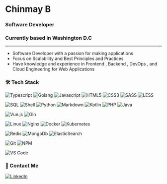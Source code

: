 <h1 align="left">Chinmay B</h1>
<h3 align="left">Software Developer</h3>
<h3 align="left">Currently based in Washington D.C</h3>

---

- Software Developer with a passion for making applications
- Focus on Scalability and Best Principles and Practices
- Have knowledge and experience in Frontend , Backend , DevOps , and Cloud Engineering for Web Applications

### 🛠 Tech Stack

![Typescript](http://img.shields.io/badge/-Typescript-3178c6?style=flat-square&logo=typescript&logoColor=white)
![Golang](http://img.shields.io/badge/-Go-69d7e4?style=flat-square&logo=go&logoColor=black)
![Javascript](http://img.shields.io/badge/-Javascript-fcd400?style=flat-square&logo=javascript&logoColor=black)
![HTML5](http://img.shields.io/badge/-Html-e24c27?style=flat-square&logo=html5&logoColor=white)
![CSS3](http://img.shields.io/badge/-Css-2a65f1?style=flat-square&logo=css3&logoColor=white)
![SASS](http://img.shields.io/badge/-Sass-cc6699?style=flat-square&logo=sass&logoColor=white)
![LESS](http://img.shields.io/badge/-Less-254c7d?style=flat-square&logo=less&logoColor=white)

![SQL](http://img.shields.io/badge/-Sql-00758f?style=flat-square&logo=Mysql&logoColor=white)
![Shell](http://img.shields.io/badge/-Shell-c9c9c9?style=flat-square&logo=gnu-bash&logoColor=black)
![Python](http://img.shields.io/badge/-Python-346e9e?style=flat-square&logo=python&logoColor=white)
![Markdown](http://img.shields.io/badge/-Markdown-white?style=flat-square&logo=markdown&logoColor=black)
![Kotlin](http://img.shields.io/badge/-Kotlin-7f52ff?style=flat-square&logo=kotlin&logoColor=white)
![PHP](http://img.shields.io/badge/-Php-767bb3?style=flat-square&logo=php&logoColor=white)
![Java](http://img.shields.io/badge/-Java-e8892f?style=flat-square&logo=java&logoColor=white)

![Vue.js](http://img.shields.io/badge/-Vue.js-41b883?style=flat-square&logo=vue.js&logoColor=white)
![Gin](http://img.shields.io/badge/-Gin-3190d1?style=flat-square&logo=go&logoColor=white)

![Linux](http://img.shields.io/badge/-Linux-fad134?style=flat-square&logo=linux&logoColor=black)
![Nginx](http://img.shields.io/badge/-Nginx-2b9900?style=flat-square&logo=nginx&logoColor=white)
![Docker](http://img.shields.io/badge/-Docker-3596ed?style=flat-square&logo=docker&logoColor=white)
![Kubernetes](http://img.shields.io/badge/-Kubernetes-326de6?style=flat-square&logo=kubernetes&logoColor=white)

![Redis](http://img.shields.io/badge/-Redis-white?style=flat-square&logo=redis)
![MongoDb](http://img.shields.io/badge/-MongoDb-white?style=flat-square&logo=mongodb)
![ElasticSearch](http://img.shields.io/badge/-ElasticSearch-white?style=flat-square&logo=elasticsearch&logoColor=black)

![Git](http://img.shields.io/badge/-Git-white?style=flat-square&logo=git)
![NPM](http://img.shields.io/badge/-Npm-white?style=flat-square&logo=npm&logoColor=white)

![VS Code](http://img.shields.io/badge/-VS%20Code-black?style=flat-square&logo=visualstudiocode&logoColor=3aa7f2)

### 💬 Contact Me

[![LinkedIn](https://img.shields.io/badge/-Chinmay-blue?logo=Linkedin)](https://www.linkedin.com/in/chinmay-bhelke-2717a6178/)
